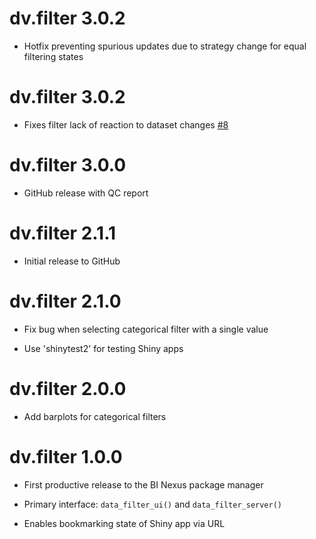 # dv.filter 3.0.2

- Hotfix preventing spurious updates due to strategy change for equal filtering states

# dv.filter 3.0.2

- Fixes filter lack of reaction to dataset changes [#8](https://github.com/Boehringer-Ingelheim/dv.filter/issues/8)

# dv.filter 3.0.0

- GitHub release with QC report

# dv.filter 2.1.1

- Initial release to GitHub

# dv.filter 2.1.0

- Fix bug when selecting categorical filter with a single value

- Use 'shinytest2' for testing Shiny apps

# dv.filter 2.0.0

- Add barplots for categorical filters

# dv.filter 1.0.0

- First productive release to the BI Nexus package manager

- Primary interface: `data_filter_ui()` and `data_filter_server()`

- Enables bookmarking state of Shiny app via URL
